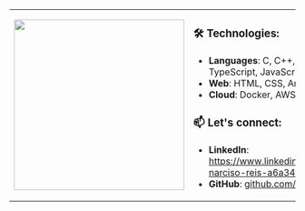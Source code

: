 <table>
  <tr>
    <td><img src="https://github.com/user-attachments/assets/4e759c19-2a67-43a1-abf8-9636f29692b8" width="300" /></td>
    <td>
      <h3>🛠️ Technologies:</h3>
      <ul>
        <li><strong>Languages</strong>: C, C++, Python, TypeScript, JavaScript</li>
        <li><strong>Web</strong>: HTML, CSS, Angular, Django</li>
        <li><strong>Cloud</strong>: Docker, AWS</li>
      </ul>
      <h3>📫 Let's connect:</h3>
      <ul>
        <li><strong>LinkedIn</strong>: <a href="https://www.linkedin.com/in/manoel-narciso-reis-a6a34a210/" target="_blank">https://www.linkedin.com/in/manoel-narciso-reis-a6a34a210/</a></li>
        <li><strong>GitHub</strong>: <a href="https://github.com/NarcisoFilho" target="_blank">github.com/NarcisoFilho</a></li>
      </ul>
    </td>
  </tr>
</table>
